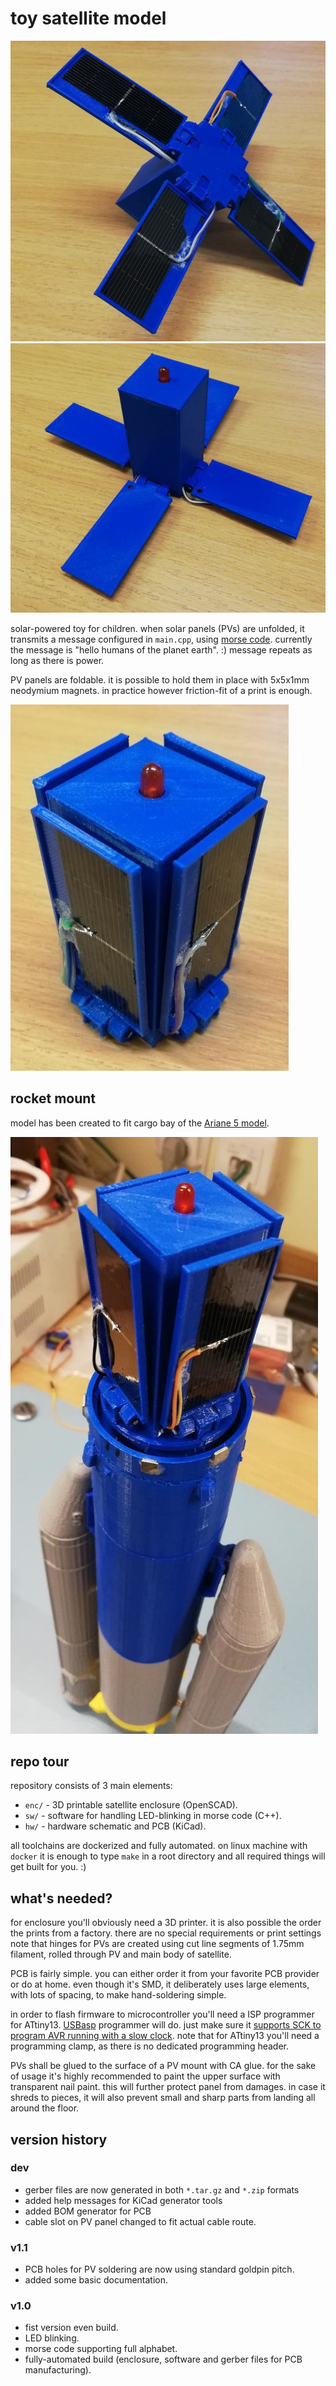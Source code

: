 # toy satellite model

![unfolded - PV side](pic/unfolded_PV_side.jpg)
![unfolded - LED side](pic/unfolded_LED_side.jpg)

solar-powered toy for children.
when solar panels (PVs) are unfolded, it transmits a message configured in `main.cpp`, using [morse code](https://en.wikipedia.org/wiki/Morse_code).
currently the message is "hello humans of the planet earth". :)
message repeats as long as there is power.

PV panels are foldable.
it is possible to hold them in place with 5x5x1mm neodymium magnets.
in practice however friction-fit of a print is enough.

![folded](pic/folded.jpg)


## rocket mount

model has been created to fit cargo bay of the [Ariane 5 model](https://github.com/el-bart/external_3d_prints/tree/master/Ariane_5).

![on top of Ariane 5 mode](pic/on_top_of_ariane_5.jpg)


## repo tour

repository consists of 3 main elements:
* `enc/` - 3D printable satellite enclosure (OpenSCAD).
* `sw/` - software for handling LED-blinking in morse code (C++).
* `hw/` - hardware schematic and PCB (KiCad).

all toolchains are dockerized and fully automated.
on linux machine with `docker` it is enough to type `make` in a root directory and all required things will get built for you. :)


## what's needed?

for enclosure you'll obviously need a 3D printer.
it is also possible the order the prints from a factory.
there are no special requirements or print settings
note that hinges for PVs are created using cut line segments of 1.75mm filament, rolled through PV and main body of satellite.

PCB is fairly simple.
you can either order it from your favorite PCB provider or do at home.
even though it's SMD, it deliberately uses large elements, with lots of spacing, to make hand-soldering simple.

in order to flash firmware to microcontroller you'll need a ISP programmer for ATtiny13.
[USBasp](https://www.fischl.de/usbasp/) programmer will do.
just make sure it [supports SCK to program AVR running with a slow clock](https://baszerr.eu/doku.php?id=blog:2022:08:09:2022-08-09_-_slowly_programming_slow_avrs).
note that for ATtiny13 you'll need a programming clamp, as there is no dedicated programming header.

PVs shall be glued to the surface of a PV mount with CA glue.
for the sake of usage it's highly recommended to paint the upper surface with transparent nail paint.
this will further protect panel from damages.
in case it shreds to pieces, it will also prevent small and sharp parts from landing all around the floor.


## version history

### dev
* gerber files are now generated in both `*.tar.gz` and `*.zip` formats
* added help messages for KiCad generator tools
* added BOM generator for PCB
* cable slot on PV panel changed to fit actual cable route.

### v1.1
* PCB holes for PV soldering are now using standard goldpin pitch.
* added some basic documentation.

### v1.0
* fist version even build.
* LED blinking.
* morse code supporting full alphabet.
* fully-automated build (enclosure, software and gerber files for PCB manufacturing).
